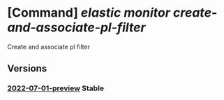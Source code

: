 # [Command] _elastic monitor create-and-associate-pl-filter_

Create and associate pl filter

## Versions

### [2022-07-01-preview](/Resources/mgmt-plane/L3N1YnNjcmlwdGlvbnMve30vcmVzb3VyY2Vncm91cHMve30vcHJvdmlkZXJzL21pY3Jvc29mdC5lbGFzdGljL21vbml0b3JzL3t9L2NyZWF0ZWFuZGFzc29jaWF0ZXBsZmlsdGVy/2022-07-01-preview.xml) **Stable**

<!-- mgmt-plane /subscriptions/{}/resourcegroups/{}/providers/microsoft.elastic/monitors/{}/createandassociateplfilter 2022-07-01-preview -->
